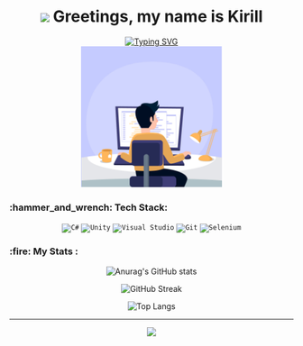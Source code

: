 <h1 align="center">
 <img src="https://github.com/blackcater/blackcater/raw/main/images/Hi.gif" height="32"/>
 Greetings, my name is Kirill
</h1>

<div align="center">
 <a href="https://git.io/typing-svg"><img src="https://readme-typing-svg.demolab.com?font=Fira+Code&weight=4000&size=17&duration=4000&pause=¢er=%D0%BB%D0%BE%D0%B6%D1%8C&vCenter=%D0%BB%D0%BE%D0%B6%D1%8C&multiline=true&repeat=%D0%BB%D0%BE%D0%B6%D1%8C&width=890&height=136&lines=Game+Development+enthusiast+hailing+from+Russia.+As+a+student%2C+I+have+taken+a+keen+interest+in+;Unity+and+C%23%2C+and+have+found+a+passion+for+creating+immersive+and+engaging++experiences+through;the+medium+of+games.+I+have+joined+the+GitHub+community+with+the+goal+of+collaborating+with;+like-minded+individuals%2C+sharing+my+projects%2C+and+receiving+valuable+feedback.;+On+my+profile%2C+you+will+find+a+variety+of+Unity+projects%2C+as+well+as+simple+C%23+experiments%2C+all;of+which+I+hope+will+make+a+meaningful+contribution+to+the+open-source+development+community." alt="Typing SVG" /></a>
</div>

<!-- https://readme-typing-svg.demolab.com/demo/ -->

<div id="header" align="center">
 <img src="https://github.com/ShutovKS/ShutovKS/blob/main/webndevelop.gif" width="250"/>
</div>

<h3>
 :hammer_and_wrench: Tech Stack:
</h3>

<div align="center">
<code><img height="75" src="https://user-images.githubusercontent.com/25181517/121405384-444d7300-c95d-11eb-959f-913020d3bf90.png" alt="C#" title="C#" /></code>
<code><img height="75" src="https://user-images.githubusercontent.com/25181517/193427941-9437dbbe-376f-40dc-9573-0ef5c02a26a7.png" alt="Unity" title="Unity" /></code>
<code><img height="75" src="https://cdn.iconscout.com/icon/free/png-256/free-visualstudio-1-1174964.png" alt="Visual Studio" title="Visual Studio" /></code>
<code><img height="75" src="https://user-images.githubusercontent.com/25181517/192108372-f71d70ac-7ae6-4c0d-8395-51d8870c2ef0.png" alt="Git" title="Git" /></code>
<code><img height="75" src="https://user-images.githubusercontent.com/25181517/184103699-d1b83c07-2d83-4d99-9a1e-83bd89e08117.png" alt="Selenium" title="Selenium" /></code>
</div>

<h3>
 :fire: My Stats :
</h3>

<div align="center">
  
 ![Anurag's GitHub stats](https://github-readme-stats.vercel.app/api?username=ShutovKS&show_icons=true&theme=dark) <!-- (https://github.com/anuraghazra/github-readme-stats) -->

 ![GitHub Streak](https://streak-stats.demolab.com?user=ShutovKS&theme=dark) <!--  (https://git.io/streak-stats)  -->

 ![Top Langs](https://github-readme-stats.vercel.app/api/top-langs/?username=ShutovKS&theme=dark) <!-- (https://github.com/anuraghazra/github-readme-stats) -->
</div>

---

<div align="center">

  ![](https://visitcount.itsvg.in/api?id=ShutovKS&icon=0&color=0)

</div>
